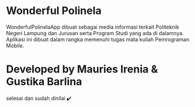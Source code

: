 # Wonderful Polinela
WonderfulPolinelaApp dibuat sebagai media informasi terkait Politeknik Negeri Lampung dan Jurusan serta Program Studi yang ada di dalamnya.
Aplikasi ini dibuat dalam rangka memenuhi tugas mata kuliah Pemrograman Mobile.

# Developed by Mauries Irenia & Gustika Barlina


selesai dan sudah dinilai :heavy_check_mark:
